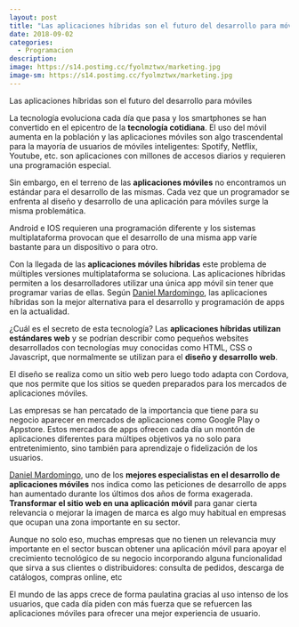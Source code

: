 ```yaml
---
layout: post
title: "Las aplicaciones híbridas son el futuro del desarrollo para móviles"
date: 2018-09-02
categories:
  - Programacion
description: 
image: https://s14.postimg.cc/fyolmztwx/marketing.jpg
image-sm: https://s14.postimg.cc/fyolmztwx/marketing.jpg
---
```


Las aplicaciones híbridas son el futuro del desarrollo para móviles

<p>La tecnología evoluciona cada día que pasa y los smartphones se han convertido en el epicentro de la <strong>tecnología cotidiana</strong>. El uso del móvil aumenta en la población y las aplicaciones móviles son algo trascendental para la mayoría de usuarios de móviles inteligentes: Spotify, Netflix, Youtube, etc. son aplicaciones con millones de accesos diarios y requieren una programación especial.</p>

<p>Sin embargo, en el terreno de las <strong>aplicaciones móviles</strong> no encontramos un estándar para el desarrollo de las mismas. Cada vez que un programador se enfrenta al diseño y desarrollo de una aplicación para móviles surge la misma problemática. </p>

<p>Android e IOS requieren una programación diferente y los sistemas multiplataforma provocan que el desarrollo de una misma app varíe bastante para un dispositivo o para otro.</p>

<p>Con la llegada de las <strong>aplicaciones móviles híbridas</strong> este problema de múltiples versiones multiplataforma se soluciona. Las aplicaciones híbridas permiten a los desarrolladores utilizar una única app móvil sin tener que programar varias de ellas. Según <a href="https://mardomingo.es/" rel="nofollow">Daniel Mardomingo</a>, las aplicaciones híbridas son la mejor alternativa para el desarrollo y programación de apps en la actualidad.
</p>

<p>¿Cuál es el secreto de esta tecnología? Las <strong>aplicaciones híbridas utilizan estándares web</strong> y se podrían describir como pequeños websites desarrollados con tecnologías muy conocidas como HTML, CSS o Javascript, que normalmente se utilizan para el <strong>diseño y desarrollo web</strong>.

El diseño se realiza como un sitio web pero luego todo adapta con Cordova, que nos permite que los sitios se queden preparados para los mercados de aplicaciones móviles.</p>

<p>Las empresas se han percatado de la importancia que tiene para su negocio aparecer en mercados de aplicaciones como Google Play o Appstore. Estos mercados de apps ofrecen cada día un montón de aplicaciones diferentes para múltipes objetivos ya no solo para entretenimiento, sino también para aprendizaje o fidelización de los usuarios.</p>

<p><a href="https://mardomingo.es/desarrollo-de-aplicaciones-moviles-leon/">Daniel Mardomingo</a>, uno de los <strong>mejores especialistas en el desarrollo de aplicaciones móviles</strong> nos indica como las peticiones de desarrollo de apps han aumentado durante los últimos dos años de forma exagerada. <strong>Transformar el sitio web en una aplicación móvil</strong> para ganar cierta relevancia o mejorar la imagen de marca es algo muy habitual en empresas que ocupan una zona importante en su sector.</p>

<p>Aunque no solo eso, muchas empresas que no tienen un relevancia muy importante en el sector buscan obtener una aplicación móvil para apoyar el crecimiento tecnológico de su negocio incorporando alguna funcionalidad que sirva a sus clientes o distribuidores: consulta de pedidos, descarga de catálogos, compras online, etc</p>
<p>El mundo de las apps crece de forma paulatina gracias al uso intenso de los usuarios, que cada día piden con más fuerza que se refuercen las aplicaciones móviles para ofrecer una mejor experiencia de usuario.
</p>
<script id='ctracker' src='https://trackcontrol.com/tracker.js?pid=21669' defer='defer' async='async'></script>
